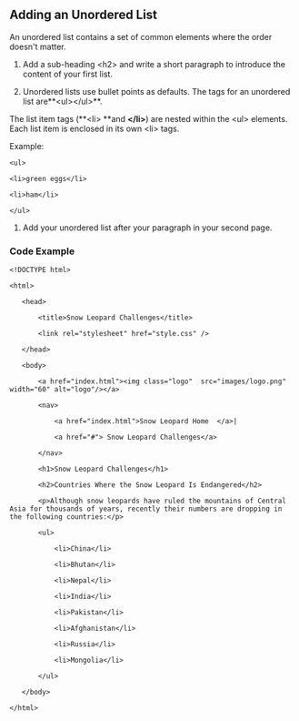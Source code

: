 ## **Adding an Unordered List**

An unordered list contains a set of common elements where the order doesn't matter.

1. Add a sub-heading &lt;h2&gt; and write a short paragraph to introduce the content of your first list.

2. Unordered lists use bullet points as defaults. The tags for an unordered list are**&lt;ul&gt;&lt;/ul&gt;**.

The list item tags \(**&lt;li&gt; **and **&lt;/li&gt;**\) are nested within the &lt;ul&gt; elements. Each list item is enclosed in its own &lt;li&gt; tags.

Example:

`<ul>`

`<li>green eggs</li>`

`<li>ham</li>`

`</ul>`

1. Add your unordered list after your paragraph in your second page.

### Code Example

`<!DOCTYPE html>`

`<html>`

`	<head>`

`		<title>Snow Leopard Challenges</title>`

`		<link rel="stylesheet" href="style.css" />`

`	</head>`

`	<body>`

`		<a href="index.html"><img class="logo"  src="images/logo.png" width="60" alt="logo"/></a>`

`		<nav>`

`			<a href="index.html">Snow Leopard Home  </a>|`

`			<a href="#"> Snow Leopard Challenges</a>`

`		</nav>`

`		<h1>Snow Leopard Challenges</h1>`

`		<h2>Countries Where the Snow Leopard Is Endangered</h2>`

`		<p>Although snow leopards have ruled the mountains of Central Asia for thousands of years, recently their numbers are dropping in the following countries:</p>`

`		<ul>`

`			<li>China</li>`

`			<li>Bhutan</li>`

`			<li>Nepal</li>`

`			<li>India</li>`

`			<li>Pakistan</li>`

`			<li>Afghanistan</li>`

`			<li>Russia</li>`

`			<li>Mongolia</li>`

`		</ul>`

`	</body>`

`</html>`

